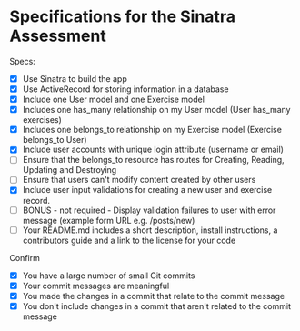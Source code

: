 # Specifications for the Sinatra Assessment

Specs:
- [x] Use Sinatra to build the app
- [x] Use ActiveRecord for storing information in a database
- [x] Include one User model and one Exercise model
- [x] Includes one has_many relationship on my User model (User has_many exercises)
- [x] Includes one belongs_to relationship on my Exercise model (Exercise belongs_to User)
- [x] Include user accounts with unique login attribute (username or email)
- [ ] Ensure that the belongs_to resource has routes for Creating, Reading, Updating and Destroying
- [ ] Ensure that users can't modify content created by other users
- [x] Include user input validations for creating a new user and exercise record.
- [ ] BONUS - not required - Display validation failures to user with error message (example form URL e.g. /posts/new)
- [ ] Your README.md includes a short description, install instructions, a contributors guide and a link to the license for your code

Confirm
- [x] You have a large number of small Git commits
- [x] Your commit messages are meaningful
- [x] You made the changes in a commit that relate to the commit message
- [x] You don't include changes in a commit that aren't related to the commit message
